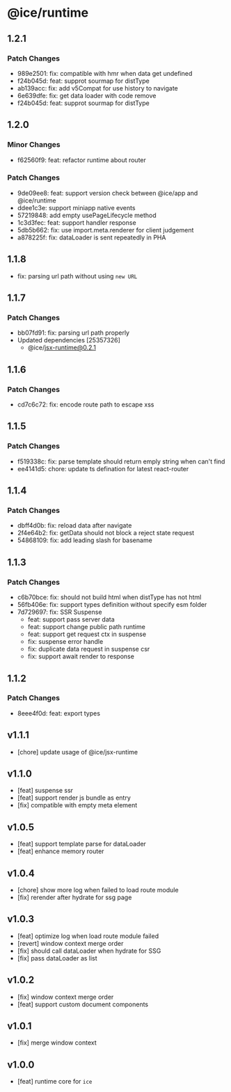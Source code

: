 # @ice/runtime

## 1.2.1

### Patch Changes

- 989e2501: fix: compatible with hmr when data get undefined
- f24b045d: feat: supprot sourmap for distType
- ab139acc: fix: add v5Compat for use history to navigate
- 6e639dfe: fix: get data loader with code remove
- f24b045d: feat: supprot sourmap for distType

## 1.2.0

### Minor Changes

- f62560f9: feat: refactor runtime about router

### Patch Changes

- 9de09ee8: feat: support version check between @ice/app and @ice/runtime
- ddee1c3e: support miniapp native events
- 57219848: add empty usePageLifecycle method
- 1c3d3fec: feat: support handler response
- 5db5b662: fix: use import.meta.renderer for client judgement
- a878225f: fix: dataLoader is sent repeatedly in PHA

## 1.1.8

- fix: parsing url path without using `new URL`

## 1.1.7

### Patch Changes

- bb07fd91: fix: parsing url path properly
- Updated dependencies [25357326]
  - @ice/jsx-runtime@0.2.1

## 1.1.6

### Patch Changes

- cd7c6c72: fix: encode route path to escape xss

## 1.1.5

### Patch Changes

- f519338c: fix: parse template should return emply string when can't find
- ee4141d5: chore: update ts defination for latest react-router

## 1.1.4

### Patch Changes

- dbff4d0b: fix: reload data after navigate
- 2f4e64b2: fix: getData should not block a reject state request
- 54868109: fix: add leading slash for basename

## 1.1.3

### Patch Changes

- c6b70bce: fix: should not build html when distType has not html
- 56fb406e: fix: support types definition without specify esm folder
- 7d729697: fix: SSR Suspense
  - feat: support pass server data
  - feat: support change public path runtime
  - feat: support get request ctx in suspense
  - fix: suspense error handle
  - fix: duplicate data request in suspense csr
  - fix: support await render to response

## 1.1.2

### Patch Changes

- 8eee4f0d: feat: export types

## v1.1.1

- [chore] update usage of @ice/jsx-runtime

## v1.1.0

- [feat] suspense ssr
- [feat] support render js bundle as entry
- [fix] compatible with empty meta element

## v1.0.5

- [feat] support template parse for dataLoader
- [feat] enhance memory router

## v1.0.4

- [chore] show more log when failed to load route module
- [fix] rerender after hydrate for ssg page

## v1.0.3

- [feat] optimize log when load route module failed
- [revert] window context merge order
- [fix] should call dataLoader when hydrate for SSG
- [fix] pass dataLoader as list

## v1.0.2

- [fix] window context merge order
- [feat] support custom document components

## v1.0.1

- [fix] merge window context

## v1.0.0

- [feat] runtime core for `ice`
